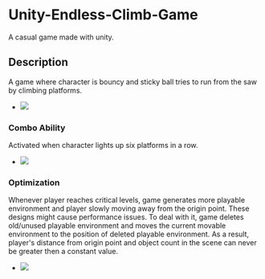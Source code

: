 # Unity-Endless-Climb-Game
A casual game made with unity.
## Description
A game where character is bouncy and sticky ball tries to run from the saw by climbing platforms.
- ![](https://github.com/Pika10/Unity-Endless-Climb-Game/blob/main/ReadmeGifs/GP.gif)

### Combo Ability
Activated when character lights up six platforms in a row.
- ![](https://github.com/Pika10/Unity-Endless-Climb-Game/blob/main/ReadmeGifs/combo.gif)

### Optimization
Whenever player reaches critical levels, game generates more playable environment and player slowly moving away from the origin point. These designs might cause performance issues. To deal with it, game deletes old/unused playable environment and moves the current movable environment to the position of deleted playable environment. As a result, player's distance from origin point and object count in the scene can never be greater then a constant value.
- ![](https://github.com/Pika10/Unity-Endless-Climb-Game/blob/main/ReadmeGifs/Perf.gif)
